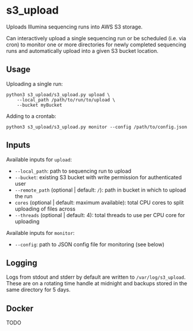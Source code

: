 # s3_upload
Uploads Illumina sequencing runs into AWS S3 storage.

Can interactively upload a single sequencing run or be scheduled (i.e. via cron) to monitor one or more directories for newly completed sequencing runs and automatically upload into a given S3 bucket location.


## Usage

Uploading a single run:
```
python3 s3_upload/s3_upload.py upload \
    --local_path /path/to/run/to/upload \
    --bucket myBucket
```

Adding to a crontab:
```
python3 s3_upload/s3_upload.py monitor --config /path/to/config.json
```


## Inputs

Available inputs for `upload`:
* `--local_path`: path to sequencing run to upload
* `--bucket`: existing S3 bucket with write permission for authenticated user
* `--remote_path` (optional | default: `/`): path in bucket in which to upload the run
* `cores` (optional | default: maximum available): total CPU cores to split uploading of files across
* `--threads` (optional | default: 4): total threads to use per CPU core for uploading


Available inputs for `monitor`:
* `--config`: path to JSON config file for monitoring (see below)


## Logging

Logs from stdout and stderr by default are written to `/var/log/s3_upload`. These are on a rotating time handle at midnight and backups stored in the same directory for 5 days.

## Docker

TODO